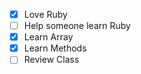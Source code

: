 - [x] Love Ruby
- [ ] Help someone learn Ruby
- [x] Learn Array
- [x] Learn Methods
- [ ] Review Class